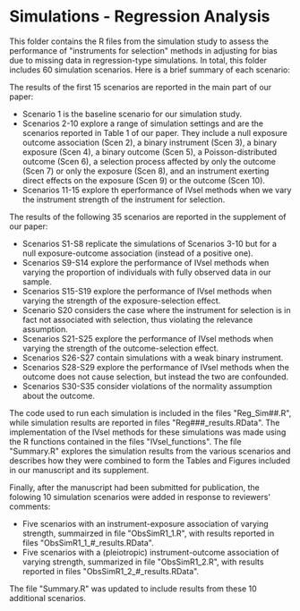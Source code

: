 
# Simulations - Regression Analysis

This folder contains the R files from the simulation study to assess the performance of "instruments for selection" methods in adjusting for bias due to missing data in regression-type simulations. In total, this folder includes 60 simulation scenarios. Here is a brief summary of each scenario:

The results of the first 15 scenarios are reported in the main part of our paper:

 - Scenario 1 is the baseline scenario for our simulation study.
 - Scenarios 2-10 explore a range of simulation settings and are the scenarios reported in Table 1 of our paper. They include a null exposure outcome association (Scen 2), a binary instrument (Scen 3), a binary exposure (Scen 4), a binary outcome (Scen 5), a Poisson-distributed outcome (Scen 6), a selection process affected by only the outcome (Scen 7) or only the exposure (Scen 8), and an instrument exerting direct effects on the exposure (Scen 9) or the outcome (Scen 10).
 - Scenarios 11-15 explore th eperformance of IVsel methods when we vary the instrument strength of the instrument for selection.
 
 The results of the following 35 scenarios are reported in the supplement of our paper:
 
 - Scenarios S1-S8 replicate the simulations of Scenarios 3-10 but for a null exposure-outcome association (instead of a positive one).
 - Scenarios S9-S14 explore the performance of IVsel methods when varying the proportion of individuals with fully observed data in our sample.
 - Scenarios S15-S19 explore the performance of IVsel methods when varying the strength of the exposure-selection effect.
 - Scenario S20 considers the case where the instrument for selection is in fact not associated with selection, thus violating the relevance assumption.
 - Scenarios S21-S25 explore the performance of IVsel methods when varying the strength of the outcome-selection effect.
 - Scenarios S26-S27 contain simulations with a weak binary instrument.
 - Scenarios S28-S29 explore the performance of IVsel methods when the outcome does not cause selection, but instead the two are confounded.
 - Scenarios S30-S35 consider violations of the normality assumption about the outcome.

The code used to run each simulation is included in the files "Reg_Sim##.R", while simulation results are reported in files "Reg###_results.RData". The implementation of the IVsel methods for these simulations was made using the R functions contained in the files "IVsel_functions". The file "Summary.R" explores the simulation results from the various scenarios and describes how they were combined to form the Tables and Figures included in our manuscript and its supplement.

Finally, after the manuscript had been submitted for publication, the folowing 10 simulation scenarios were added in response to reviewers' comments:

 - Five scenarios with an instrument-exposure association of varying strength, summairzed in file "ObsSimR1_1.R", with results reported in files "ObsSimR1_1_#_results.RData".
 - Five scenarios with a (pleiotropic) instrument-outcome association of varying strength, summarized in file "ObsSimR1_2.R", with results reported in files "ObsSimR1_2_#_results.RData".

The file "Summary.R" was updated to include results from these 10 additional scenarios.

